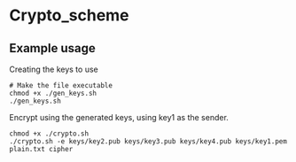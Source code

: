 # Crypto_scheme

## Example usage

Creating the keys to use
```shell script
# Make the file executable
chmod +x ./gen_keys.sh
./gen_keys.sh
```

Encrypt using the generated keys, using key1 as the sender.
```
chmod +x ./crypto.sh
./crypto.sh -e keys/key2.pub keys/key3.pub keys/key4.pub keys/key1.pem plain.txt cipher
```

